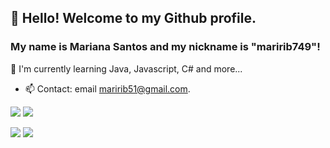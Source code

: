 
## 👋 Hello! Welcome to my Github profile.

### My name is Mariana Santos and my nickname is "maririb749"!

🌱 I'm currently learning Java, Javascript, C# and more...

- 📫 Contact: email maririb51@gmail.com.



          

<link rel="stylesheet" href="https://cdn.jsdelivr.net/gh/devicons/devicon@v2.15.1/devicon.min.css">

<link rel="stylesheet" href="https://cdn.jsdelivr.net/gh/devicons/devicon@v2.15.1/devicon.min.css">

<link rel="stylesheet" href="https://cdn.jsdelivr.net/gh/devicons/devicon@v2.15.1/devicon.min.css">

<img src="https://cdn.jsdelivr.net/gh/devicons/devicon/icons/java/java-original-wordmark.svg" />


<img src="https://cdn.jsdelivr.net/gh/devicons/devicon/icons/css3/css3-original-wordmark.svg" />
          

<img src="https://cdn.jsdelivr.net/gh/devicons/devicon/icons/linkedin/linkedin-original.svg" /> <a href="https://www.linkedin.com/in/seu-usuário-linkedln-aqui" target="_blank"><img src="https://img.shields.io/badge/-LinkedIn-%230077B5?style=for-the-badge&logo=linkedin&logoColor=white" target="_blank"></a>  


          





